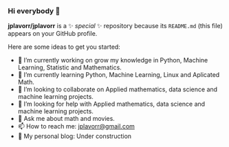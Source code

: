 ### Hi everybody 👋

**jplavorr/jplavorr** is a ✨ _special_ ✨ repository because its `README.md` (this file) appears on your GitHub profile.

Here are some ideas to get you started:

- 🔭 I’m currently working on grow my knowledge in Python, Machine Learning, Statistic and Mathematics.
- 🌱 I’m currently learning Python, Machine Learning, Linux and Aplicated Math.
- 👯 I’m looking to collaborate on Applied mathematics, data science and machine learning projects.
- 🤔 I’m looking for help with Applied mathematics, data science and machine learning projects.
- 💬 Ask me about math and movies.
- 📫 How to reach me: jplavorr@gmail.com
- 📖 My personal blog: Under construction
